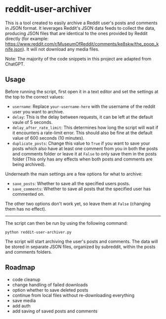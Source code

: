 # reddit-user-archiver

This is a tool created to easily archive a Reddit user's posts and comments in JSON format. It leverages Reddit's JSON data feeds to collect the data, producing JSON files that are identical to the ones provided by Reddit directly (for example: https://www.reddit.com/r/MuseumOfReddit/comments/ke8skw/the_poop_knife.json). It will not download any media files.

Note: The majority of the code snippets in this project are adapted from ChatGPT.

## Usage

Before running the script, first open it in a text editor and set the settings at the top to the correct values:

- `username`: Replace `your-username-here` with the username of the reddit user you want to archive.
- `delay`: This is the delay between requests, it can be left at the default vaule of 5 seconds.
- `delay_after_rate_limit`: This determines how long the script will wait if it encounters a rate-limit error. This should also be fine at the default value of 600 seconds (10 minutes).
- `duplicate_posts`: Change this value to `True` if you want to save your posts which also have at least one comment from you in both the posts and comments folder or leave it at `False` to only save them in the posts folder (This only has any effects when both posts and comments are being archived).

Underneath the main settings are a few options for what to archive:

- `save_posts`: Whether to save all the specified users posts.
- `save_comments`: Whether to save all posts that the specified user has commented on.

The other two options don't work yet, so leave them at `False` (changing them has no effect).

<hr>

The script can then be run by using the following command:
~~~
python reddit-user-archiver.py
~~~
The script will start archiving the user's posts and comments. The data will be stored in separate JSON files, organized by subreddit, within the posts and comments folders.

## Roadmap
- code cleanup
- change handling of failed downloads
- option whether to save deleted posts
- continue from local files without re-downloading everything
- save media
- add auth
- add saving of saved posts and comments
